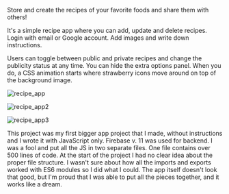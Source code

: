 Store and create the recipes of your favorite foods and share them with others!

It's a simple recipe app where you can add, update and delete recipes. Login with email or Google account.
Add images and write down instructions. 

Users can toggle between public and private recipes and change the publicity status at any time. You can hide the extra options panel. When you do, a CSS animation starts where strawberry icons move around on top of the background image.


![recipe_app](https://github.com/user-attachments/assets/f6ebab43-c52e-4ac4-a37c-e29e19e3a48e)

![recipe_app2](https://github.com/user-attachments/assets/d82ddaef-50de-4e86-9fe5-eebe6731d7da)

![recipe_app3](https://github.com/user-attachments/assets/9946ff85-6e4f-49c3-8577-3261233b9296)


This project was my first bigger app project that I made, without instructions and I wrote it with JavaScript only. Firebase v. 11 was used for backend. I was a fool and put all the JS in two separate files. One file contains over 500 lines of code. At the start of the project I had no clear idea about the proper file structure. I wasn't sure about how all the imports and exports worked with ES6 modules so I did what I could. The app itself doesn't look that good, but I'm proud that I was able to put all the pieces together, and it works like a dream.
